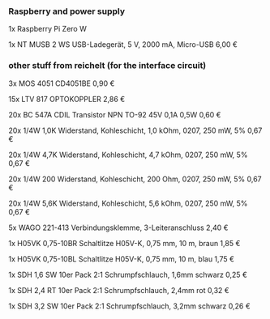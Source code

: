 ### Raspberry and power supply
1x Raspberry Pi Zero W

1x
NT MUSB 2 WS
USB-Ladegerät, 5 V, 2000 mA, Micro-USB
6,00 €

### other stuff from reichelt (for the interface circuit)

3x
MOS 4051
CD4051BE
0,90 €

15x
LTV 817
OPTOKOPPLER
2,86 €

20x
BC 547A CDIL
Transistor NPN TO-92 45V 0,1A 0,5W
0,60 €

20x
1/4W 1,0K
Widerstand, Kohleschicht, 1,0 kOhm, 0207, 250 mW, 5%
0,67 €

20x
1/4W 4,7K
Widerstand, Kohleschicht, 4,7 kOhm, 0207, 250 mW, 5%
0,67 €

20x
1/4W 200
Widerstand, Kohleschicht, 200 Ohm, 0207, 250 mW, 5%
0,67 €

20x
1/4W 5,6K
Widerstand, Kohleschicht, 5,6 kOhm, 0207, 250 mW, 5%
0,67 €

5x 
WAGO 221-413
Verbindungsklemme, 3-Leiteranschluss
2,40 €

1x
H05VK 0,75-10BR
Schaltlitze H05V-K, 0,75 mm, 10 m, braun
1,85 €

1x
H05VK 0,75-10BL
Schaltlitze H05V-K, 0,75 mm, 10 m, blau
1,75 €

1x
SDH 1,6 SW
10er Pack 2:1 Schrumpfschlauch, 1,6mm schwarz
0,25 €

1x
SDH 2,4 RT
10er Pack 2:1 Schrumpfschlauch, 2,4mm rot
0,32 €

1x
SDH 3,2 SW
10er Pack 2:1 Schrumpfschlauch, 3,2mm schwarz
0,26 €
